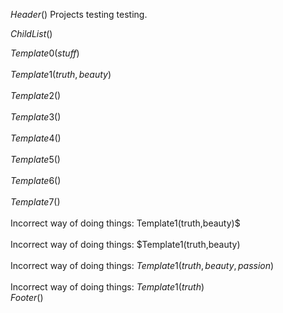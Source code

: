 $Header()$
Projects testing testing.<br>

$ChildList()$<br>

$Template0(stuff)$<br>
<br>
$Template1(truth,beauty)$<br>
<br>
$Template2()$<br>
<br>
$Template3()$<br>
<br>
$Template4()$<br>
<br>
$Template5()$<br>
<br>
$Template6()$<br>
<br>
$Template7()$<br>
<br>
Incorrect way of doing things: Template1(truth,beauty)$<br>
<br>
Incorrect way of doing things: $Template1(truth,beauty)<br>
<br>
Incorrect way of doing things: $Template1(truth,beauty,passion)$<br>
<br>
Incorrect way of doing things: $Template1(truth)$ <br>
$Footer()$
